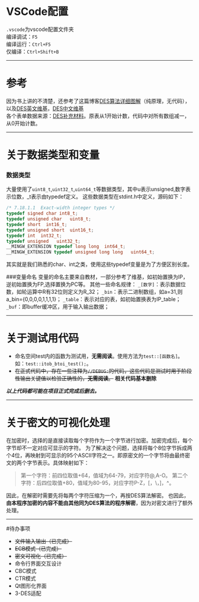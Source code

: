 # VSCode配置

`.vscode`为vscode配置文件夹  
编译调试：`F5`  
编译运行：`Ctrl+F5`  
仅编译：`Ctrl+Shift+B`

---
# 参考

因为书上讲的不清楚，还参考了这篇博客[DES算法详细图解](https://blog.csdn.net/qq_40672635/article/details/105384881)（纯原理，无代码），以及[DES英文维基](https://en.wikipedia.org/wiki/Data_Encryption_Standard)，[DES中文维基](https://zh.wikipedia.org/wiki/%E8%B3%87%E6%96%99%E5%8A%A0%E5%AF%86%E6%A8%99%E6%BA%96)  
各个表单数据来源：[DES补充材料](https://zh.wikipedia.org/wiki/DES%E8%A1%A5%E5%85%85%E6%9D%90%E6%96%99)。原表从1开始计数，代码中对所有数组减一，从0开始计数。

---
# 关于数据类型和变量
### 数据类型
大量使用了`uint8_t`,`uint32_t`,`uint64_t`等数据类型，其中u表示unsigned,数字表示位数，_t表示由typedef定义。
这些数据类型在stdint.h中定义，源码如下：
```C
/* 7.18.1.1  Exact-width integer types */
typedef signed char int8_t;
typedef unsigned char   uint8_t;
typedef short  int16_t;
typedef unsigned short  uint16_t;
typedef int  int32_t;
typedef unsigned   uint32_t;
__MINGW_EXTENSION typedef long long  int64_t;
__MINGW_EXTENSION typedef unsigned long long   uint64_t;
```
其实就是我们熟悉的char、int之类，使用这些typedef变量是为了方便区别长度。

###变量命名
变量的命名主要来自教材，一部分参考了维基，如初始置换为IP，逆初始置换为FP,选择置换为PC等。
其他一些命名规律：
`_[数字]`：表示数据位数，如轮运算中R有32位则定义为R_32；
`_bin`：表示二进制数组，如a=31,则a_bin={0,0,0,0,1,1,1,1}；
`_table`：表示对应的表，如初始置换表为IP_table；
`_buf`：即buffer缓冲区，用于输入输出数据；

---
# 关于测试用代码 
* 命名空间test内的函数为测试用，**无需阅读**。使用方法为`test::[函数名]`。如：`test::itob_btoi_test();`。
* ~~在正式代码中，存在一些注释为`//DEBUG:`的代码，这些代码是测试时用于阶段性输出关键值以检验正确性的，**无需阅读**。~~ **相关代码基本删除**

***以上代码都可能在项目正式完成后删去。***



---
# 关于密文的可视化处理
在加密时，选择的是直接读取每个字符作为一个字节进行加密。加密完成后，每个字节却不一定对应可显示的字符。
为了解决这个问题，选择将每个8位字节拆成两个4位，再映射到可显示的95个ASCII字符之一。即原密文的一个字节将由最终密文的两个字节表示。具体映射如下：

>第一个字符：前四位取值+64，值域为64-79，对应字符@,A-O。
>第二个字符：后四位取值+80，值域为80-95，对应字符P-Z，[，\，]，^。

因此，在解密时需要先将每两个字符压缩为一个，再按DES算法解密。
也因此，**由本程序加密的内容不能由其他同为DES算法的程序解密**，因为对密文进行了额外处理。

---
#待办事项
* ~~文件输入输出（已完成）~~
* ~~ECB模式（已完成）~~
* ~~密文可视化（已完成）~~
* 命令行界面交互设计
* CBC模式
* CTR模式
* Qt图形化界面
* 3-DES适配












